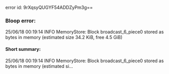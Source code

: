 error id: 9rXqsyQUGYF54ADDZyPm3g==
### Bloop error:

25/06/18 00:19:14 INFO MemoryStore: Block broadcast_6_piece0 stored as bytes in memory (estimated size 34.2 KiB, free 4.5 GiB)
#### Short summary: 

25/06/18 00:19:14 INFO MemoryStore: Block broadcast_6_piece0 stored as bytes in memory (estimated si...